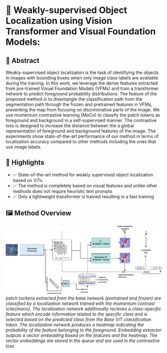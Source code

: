 # 📄 Weakly-supervised Object Localization using Vision Transformer and Visual Foundation Models:  


## 📌 Abstract  
Weakly-supervised object localization is the task of identifying the objects in images with bounding boxes when only image class labels are available during the training.  In this work, we leverage the dense features extracted from pre-trained Visual Foundation Models (VFMs) and train a transformer network to predict foreground probability distributions. The feature of the proposed method is to disentangle the classification path from the segmentation path through the frozen and pretrained features in VFMs, preventing the map from focusing on discriminative parts of the image. We use momentum contrastive learning (MoCo) to classify the patch tokens as foreground and background in a self-supervised manner. The contrastive loss is designed to increase the distance between the a global representation of foreground and background features of the image. The experiments show state-of-the-art performance of our method in terms of localization accuracy compared to other methods including the ones that use image labels.

## 🌟 Highlights  
- ✅  State-of-the-art method for weakly supervised object localization based on ViTs
- ✅  The method is completely based on visual features and unlike other methods does not require heuristic text prompts
- ✅  Only a lightweight transformer is trained resulting in a fast training

## 🖼️ Method Overview  
![Overall diagram](images/wsol_diagram.drawio2.png)  
*patch tockens extracted from the base network (pretrained and frozen) are classified by a localization network trained with the momentum contrast \cite{moco}. The localization network additionally recieves a class-specific feature which encode information related to the specific class and is selected based on the predicted class from the Base ViT classification token. The localization network produces a heatmap indicating the probability of the feature belonging to the foreground. Embedding extractor outputs a vector embedding based on the features and the heatmap. The vector embeddings are stored in the queue and are used in the contrastive loss.*  

